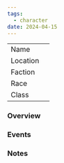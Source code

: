 ```yaml
---
tags:
  - character
date: 2024-04-15
---
```


|          |     |
| -------- | --- |
| Name     |     |
| Location |     |
| Faction  |     |
| Race     |     |
| Class    |     |
### Overview



### Events



### Notes



